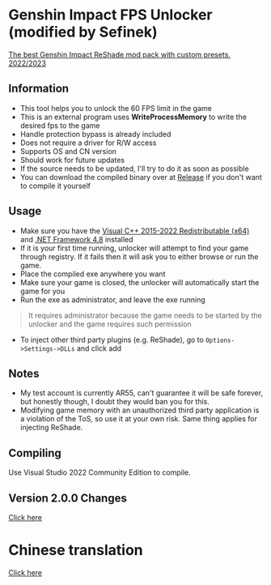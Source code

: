 # Genshin Impact FPS Unlocker (modified by Sefinek)
[The best Genshin Impact ReShade mod pack with custom presets. 2022/2023](https://github.com/sefinek24/Genshin-Impact-ReShade)

## Information
- This tool helps you to unlock the 60 FPS limit in the game
- This is an external program uses **WriteProcessMemory** to write the desired fps to the game
- Handle protection bypass is already included
- Does not require a driver for R/W access
- Supports OS and CN version
- Should work for future updates
- If the source needs to be updated, I'll try to do it as soon as possible
- You can download the compiled binary over at [Release](https://github.com/sefinek24/genshin-fps-unlock/releases) if you don't want to compile it yourself

## Usage
- Make sure you have the [Visual C++ 2015-2022 Redistributable (x64)](https://aka.ms/vs/17/release/vc_redist.x64.exe) and [.NET Framework 4.8](https://dotnet.microsoft.com/en-us/download/dotnet-framework/net48) installed
- If it is your first time running, unlocker will attempt to find your game through registry. If it fails then it will ask you to either browse or run the game.
- Place the compiled exe anywhere you want
- Make sure your game is closed, the unlocker will automatically start the game for you
- Run the exe as administrator, and leave the exe running
> It requires administrator because the game needs to be started by the unlocker and the game requires such permission
- To inject other third party plugins (e.g. ReShade), go to `Options->Settings->DLLs` and click add

## Notes
- My test account is currently AR55, can't guarantee it will be safe forever, but honestly though, I doubt they would ban you for this.
- Modifying game memory with an unauthorized third party application is a violation of the ToS, so use it at your own risk. Same thing applies for injecting ReShade.

## Compiling
Use Visual Studio 2022 Community Edition to compile.

## Version 2.0.0 Changes
[Click here](https://github.com/34736384/genshin-fps-unlock#version-200-changes)

# Chinese translation
[Click here](https://github.com/34736384/genshin-fps-unlock#%E5%8E%9F%E7%A5%9E%E8%A7%A3%E9%94%81fps%E9%99%90%E5%88%B6)